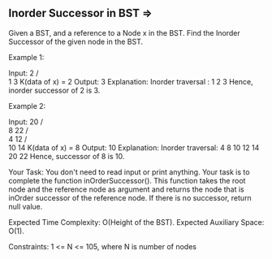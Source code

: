 Inorder Successor in BST   =>
------------------------


Given a BST, and a reference to a Node x in the BST. Find the Inorder Successor of the given node in the BST.
 

Example 1:

Input:
      2
    /   \
   1     3
K(data of x) = 2
Output: 3 
Explanation: 
Inorder traversal : 1 2 3 
Hence, inorder successor of 2 is 3.

Example 2:

Input:
             20
            /   \
           8     22
          / \
         4   12
            /  \
           10   14
K(data of x) = 8
Output: 10
Explanation:
Inorder traversal: 4 8 10 12 14 20 22
Hence, successor of 8 is 10.
 

Your Task:
You don't need to read input or print anything. Your task is to complete the function inOrderSuccessor(). This function takes the root node and the reference node as argument and returns the node that is inOrder successor of the reference node. If there is no successor, return null value.


Expected Time Complexity: O(Height of the BST).
Expected Auxiliary Space: O(1).


Constraints:
1 <= N <= 105, where N is number of nodes
